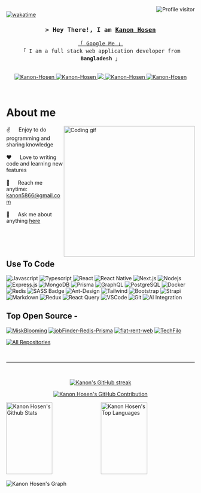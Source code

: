 <!--
<h2 align="center">
  Welcome to Kanon Hosen World!
  <img src="https://media.giphy.com/media/hvRJCLFzcasrR4ia7z/giphy.gif" width="28">
</h2>
-->

<!--
<p align="center">
  <a href="https://github.com/Kanon-Hosen"><img src="https://readme-typing-svg.herokuapp.com/?lines=Self%20Taught%20Programmer;Front%20End%20Developer;1.5%2B%20years%20of%20coding%20experience;Always%20learning%20new%20things&center=true&width=380&height=45"></a>
</p>

 -->

<a href="https://komarev.com/ghpvc/?username=Kanon-Hosen">
  <img align="right" src="https://komarev.com/ghpvc/?username=Kanon-Hosen&label=Visitors&color=0e75b6&style=flat" alt="Profile visitor" />
</a>


[![wakatime](https://wakatime.com/badge/user/eebb3dd8-d9b2-40de-9b88-6fd6cac99dbc.svg)](https://wakatime.com/@eebb3dd8-d9b2-40de-9b88-6fd6cac99dbc)

<!-- Intro  -->
<h3 align="center">
        <samp>&gt; Hey There!, I am
                <b><a target="_blank" href="https://Kanon-Hosen.com">Kanon Hosen</a></b>
        </samp>
</h3>


<p align="center"> 
  <samp>
    <a href="https://www.google.com/search?q=Al+Siam">「 Google Me 」</a>
    <br>
    「 I am a full stack web application developer from <b>Bangladesh</b> 」
    <br>
    <br>
  </samp>
</p>

<p align="center">
<a href="https://kanon-portfolio.vercel.app/" target="_blank">
  <img src="https://img.shields.io/badge/Website-DC143C?style=for-the-badge&logo=medium&logoColor=white" alt="Kanon-Hosen" />
</a>
 <a href="https://linkedin.com/in/kanon-hosen" target="_blank">
  <img src="https://img.shields.io/badge/LinkedIn-0077B5?style=for-the-badge&logo=linkedin&logoColor=white" alt="Kanon-Hosen"/>
 </a>
 <!-- <a href="https://dev.to/Kanon-Hosen" target="_blank">
  <img src="https://img.shields.io/badge/dev.to-0A0A0A?style=for-the-badge&logo=dev.to&logoColor=white" alt="Kanon-Hosen" />
 </a> -->
 <a href="https://twitter.com/_Kanon-Hosen" target="_blank">
  <img src="https://img.shields.io/badge/Twitter-1DA1F2?style=for-the-badge&logo=twitter&logoColor=white" />
 </a>
 <a href="https://instagram.com/Kanon-Hosen" target="_blank">
  <img src="https://img.shields.io/badge/Instagram-fe4164?style=for-the-badge&logo=instagram&logoColor=white" alt="Kanon-Hosen" />
 </a> 
<a href="https://www.facebook.com/kanon.hosen.75" target="_blank">
  <img src="https://img.shields.io/badge/Facebook-20BEFF?style=for-the-badge&logo=facebook&logoColor=white" alt="Kanon-Hosen" />
</a>
</p>
<br />

<!-- About Section -->
 # About me
 
<p>
 <img align="right" width="350" src="/assets/programmer.gif" alt="Coding gif" />
  
 ✌️ &emsp; Enjoy to do programming and sharing knowledge <br/><br/>
 ❤️ &emsp; Love to writing code and learning new features<br/><br/>
 📧 &emsp; Reach me anytime: kanon5866@gmail.com<br/><br/>
 💬 &emsp; Ask me about anything [here](https://github.com/Kanon-Hosen/issues)

</p>

<br/>
<br/>
<br/>

## Use To Code

![Javascript](https://img.shields.io/badge/Javascript-F0DB4F?style=for-the-badge&labelColor=black&logo=javascript&logoColor=F0DB4F)
![Typescript](https://img.shields.io/badge/Typescript-007acc?style=for-the-badge&labelColor=black&logo=typescript&logoColor=007acc)
![React](https://img.shields.io/badge/-React-61DBFB?style=for-the-badge&labelColor=black&logo=react&logoColor=61DBFB)
![React Native](https://img.shields.io/badge/React_Native-20232A?style=for-the-badge&logo=react&logoColor=61DAFB)
![Next.js](https://img.shields.io/badge/next.js-000000?style=for-the-badge&logo=nextdotjs&logoColor=white)
![Nodejs](https://img.shields.io/badge/Nodejs-3C873A?style=for-the-badge&labelColor=black&logo=node.js&logoColor=3C873A)
![Express.js](https://img.shields.io/badge/Express.js-000000?style=for-the-badge&logo=express&logoColor=white)
![MongoDB](https://img.shields.io/badge/MongoDB-4EA94B?style=for-the-badge&logo=mongodb&logoColor=white)
![Prisma](https://img.shields.io/badge/Prisma-2D3748?style=for-the-badge&logo=prisma&logoColor=white)
![GraphQL](https://img.shields.io/badge/GraphQL-E10098?style=for-the-badge&logo=graphql&logoColor=white)
![PostgreSQL](https://img.shields.io/badge/PostgreSQL-316192?style=for-the-badge&logo=postgresql&logoColor=white)
![Docker](https://img.shields.io/badge/Docker-2496ED?style=for-the-badge&logo=docker&logoColor=white)
![Redis](https://img.shields.io/badge/Redis-DC382D?style=for-the-badge&logo=redis&logoColor=white)
![SASS Badge](https://img.shields.io/badge/Sass-CC6699?style=for-the-badge&logo=sass&logoColor=white)
![Ant-Design](https://img.shields.io/badge/AntDesign-0170FE?style=for-the-badge&logo=antdesign&logoColor=white)
![Tailwind](https://img.shields.io/badge/Tailwind_CSS-092749?style=for-the-badge&logo=tailwindcss&logoColor=06B6D4&labelColor=000000)
![Bootstrap](https://img.shields.io/badge/Bootstrap-563D7C?style=for-the-badge&logo=bootstrap&logoColor=white)
![Strapi](https://img.shields.io/badge/strapi-2E7EEA?style=for-the-badge&logo=strapi&logoColor=white)
![Markdown](https://img.shields.io/badge/Markdown-000000?style=for-the-badge&logo=markdown&logoColor=white)
![Redux](https://img.shields.io/badge/Redux-593D88?style=for-the-badge&logo=redux&logoColor=white)
![React Query](https://img.shields.io/badge/-React_Query-FF4154?style=for-the-badge&logo=react%20query&logoColor=white)
![VSCode](https://img.shields.io/badge/Visual_Studio-0078d7?style=for-the-badge&logo=visual%20studio&logoColor=white)
![Git](https://img.shields.io/badge/Git-F05032?style=for-the-badge&logo=git&logoColor=white)
![AI Integration](https://img.shields.io/badge/AI%20Integration-000000?style=for-the-badge&logo=openai&logoColor=white)
<br/>

## Top Open Source -
[![MiskBlooming](https://github-readme-stats.vercel.app/api/pin/?username=Kanon-Hosen&repo=MiskBlooming&border_color=7F3FBF&bg_color=0D1117&title_color=C9D1D9&text_color=8B949E&icon_color=7F3FBF)](https://github.com/Kanon-Hosen/MiskBlooming)
[![jobFinder-Redis-Prisma](https://github-readme-stats.vercel.app/api/pin/?username=Kanon-Hosen&repo=jobFinder-redis-prisma-postgresql&border_color=FF5722&bg_color=0D1117&title_color=FFFFFF&text_color=CCCCCC&icon_color=FF5722)](https://github.com/Kanon-Hosen/jobFinder-redis-prisma-postgresql)
[![flat-rent-web](https://github-readme-stats.vercel.app/api/pin/?username=Kanon-Hosen&repo=flat-rent-web&border_color=1DB954&bg_color=0D1117&title_color=1DB954&text_color=CCCCCC&icon_color=1DB954)](https://github.com/Kanon-Hosen/flat-rent-web)
[![TechFilo](https://github-readme-stats.vercel.app/api/pin/?username=Kanon-Hosen&repo=techfilo&border_color=FF5733&bg_color=0D1117&title_color=FFFFFF&text_color=CCCCCC&icon_color=FF5733)](https://github.com/Kanon-Hosen/techfilo)

<p align="left">
  <a href="https://github.com/Kanon-Hosen?tab=repositories" target="_blank"><img alt="All Repositories" title="All Repositories" src="https://img.shields.io/badge/-All%20Repos-2962FF?style=for-the-badge&logo=koding&logoColor=white"/></a>
</p>

<br/>
<hr/>
<br/>

<p align="center">
  <a href="https://github.com/Kanon-Hosen">
    <img src="https://github-readme-streak-stats.herokuapp.com/?user=Kanon-Hosen&theme=radical&border=7F3FBF&background=0D1117" alt="Kanon's GitHub streak"/>
  </a>
</p>

<p align="center">
  <a href="https://github.com/Kanon-Hosen">
    <img src="https://github-profile-summary-cards.vercel.app/api/cards/profile-details?username=Kanon-Hosen&theme=radical" alt="Kanon Hosen's GitHub Contribution"/>
  </a>
</p>

<a> 
    <a href="https://github.com/Kanon-Hosen"><img alt="Kanon Hosen's Github Stats" src="https://denvercoder1-github-readme-stats.vercel.app/api?username=Kanon-Hosen&show_icons=true&count_private=true&theme=react&border_color=7F3FBF&bg_color=0D1117&title_color=F85D7F&icon_color=F8D866" height="192px" width="49.5%"/></a>
  <a href="https://github.com/Kanon-Hosen"><img alt="Kanon Hosen's Top Languages" src="https://denvercoder1-github-readme-stats.vercel.app/api/top-langs/?username=Kanon-Hosen&langs_count=8&layout=compact&theme=react&border_color=7F3FBF&bg_color=0D1117&title_color=F85D7F&icon_color=F8D866" height="192px" width="49.5%"/></a>
  <br/>
</a>


![Kanon Hosen's Graph](https://github-readme-activity-graph.vercel.app/graph?username=Kanon-Hosen&custom_title=Al%20Siam's%20GitHub%20Activity%20Graph&bg_color=0D1117&color=7F3FBF&line=7F3FBF&point=7F3FBF&area_color=FFFFFF&title_color=FFFFFF&area=true)
